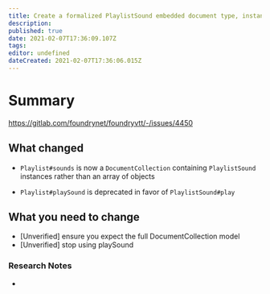 ```yaml
---
title: Create a formalized PlaylistSound embedded document type, instances of which belong to the playlist#sounds Collection.
description: 
published: true
date: 2021-02-07T17:36:09.107Z
tags: 
editor: undefined
dateCreated: 2021-02-07T17:36:06.015Z
---
```


# Summary
https://gitlab.com/foundrynet/foundryvtt/-/issues/4450

## What changed

- `Playlist#sounds` is now a `DocumentCollection` containing `PlaylistSound` instances rather than an array of objects

- `Playlist#playSound` is deprecated in favor of `PlaylistSound#play`



## What you need to change

- [Unverified] ensure you expect the full DocumentCollection model
- [Unverified] stop using playSound

### Research Notes

- 